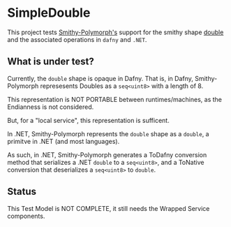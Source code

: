 # SimpleDouble

This project tests [Smithy-Polymorph's](../../smithy-polymorph) support 
for the smithy shape 
[double](https://smithy.io/2.0/spec/simple-types.html#double)
and the associated operations in `dafny` and `.NET`.

## What is under test?

Currently, the `double` shape is opaque in Dafny.
That is, in Dafny, Smithy-Polymorph represesents Doubles as a
`seq<uint8>` with a length of 8. 

This representation is NOT PORTABLE between runtimes/machines,
as the Endianness is not considered.

But, for a "local service", this representation is sufficent.

In .NET, Smithy-Polymorph represents the `double` shape
as a `double`, a primitve in .NET (and most languages).

As such, in .NET, Smithy-Polymorph generates a ToDafny conversion
method that serializes a .NET `double` to a `seq<uint8>`,
and a ToNative conversion that deserializes a `seq<uint8>` to `double`.

## Status
This Test Model is NOT COMPLETE, 
it still needs the Wrapped Service components.
